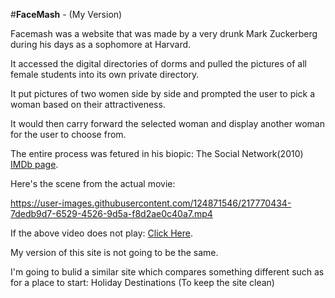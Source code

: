 #**FaceMash** - (My Version)

Facemash was a website that was made by a very drunk Mark Zuckerberg during his days as a sophomore at Harvard.

It accessed the digital directories of dorms and pulled the pictures of all female students into its own private directory.

It put pictures of two women side by side and prompted the user to pick a woman based on their attractiveness.

It would then carry forward the selected woman and display another woman for the user to choose from.

The entire process was fetured in his biopic: The Social Network(2010) [IMDb page]("https://www.imdb.com/title/tt1285016/").

Here's the scene from the actual movie:

https://user-images.githubusercontent.com/124871546/217770434-7dedb9d7-6529-4526-9d5a-f8d2ae0c40a7.mp4

If the above video does not play: [Click Here]("https://youtu.be/BPazh2kDdvA").

My version of this site is not going to be the same.

I'm going to bulid a similar site which compares something different such as for a place to start: Holiday Destinations (To keep the site clean)




